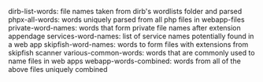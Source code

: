 dirb-list-words: file names taken from dirb's wordlists folder and parsed
phpx-all-words: words uniquely parsed from all php files in webapp-files
private-word-names: words that form private file names after extension appendage
services-word-names: list of service names potentially found in a web app
skipfish-word-names: words to form files with extensions from skipfish scanner
various-common-words: words that are commonly used to name files in web apps
webapp-words-combined: words from all of the above files uniquely combined
